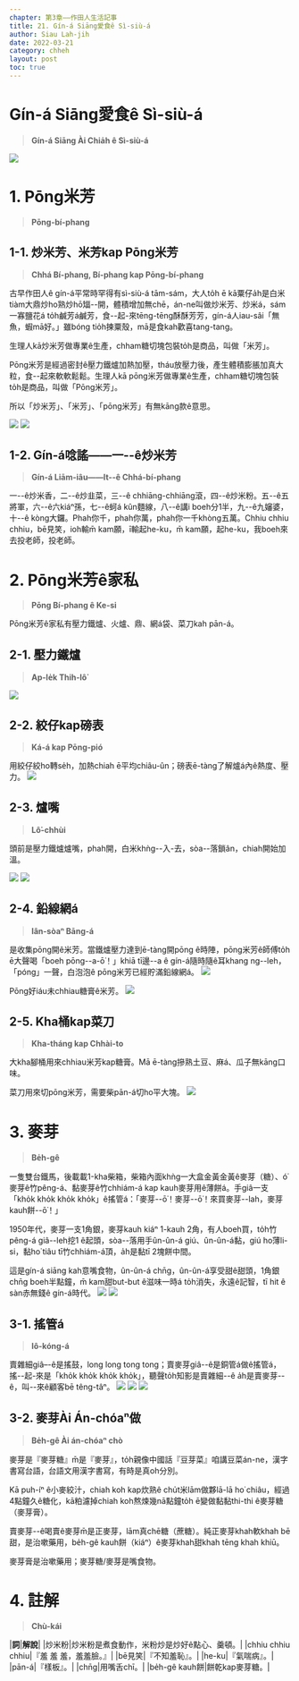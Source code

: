 ```yaml
---
chapter: 第3章——作田人生活記事
title: 21. Gín-á Siāng愛食ê Sì-siù-á
author: Siau Lah-jih
date: 2022-03-21
category: chheh
layout: post
toc: true
---
```


# Gín-á Siāng愛食ê Sì-siù-á
> **Gín-á Siāng Ài Chia̍h ê Sì-siù-á**

![](../too5/17/17-14-2砰米芳.jpg)

# 1. Pōng米芳 
> **Pōng-bí-phang**

## 1-1. 炒米芳、米芳kap Pōng米芳
> **Chhá Bí-phang, Bí-phang kap Pōng-bí-phang**

古早作田人ê gín-á平常時罕得有sì-siù-á tām-sám，大人to̍h ē kā粟仔a̍h是白米tiàm大鼎炒ho͘熟炒hō͘煏--開，體積增加無chē，án-ne叫做炒米芳、炒米á，sám一寡鹽花á to̍h鹹芳á鹹芳，食--起-來tēng-tēng酥酥芳芳，gín-á人iau-sâi「無魚，蝦mā好。」雖bóng tio̍h揀粟殼，mā是食kah歡喜tang-tang。

生理人kā炒米芳做專業ê生產，chham糖切塊包裝to̍h是商品，叫做「米芳」。

Pōng米芳是經過密封ê壓力鐵爐加熱加壓，tháu放壓力後，產生體積膨脹加真大粒，食--起來軟軟鬆鬆。生理人kā pōng米芳做專業ê生產，chham糖切塊包裝to̍h是商品，叫做「Pōng米芳」。

所以「炒米芳」、「米芳」、「pōng米芳」有無kāng款ê意思。

![](../too5/17/17-14-1米芳.jpg)
![](../too5/17/17-14-2砰米芳.jpg)

## 1-2. Gín-á唸謠——一--ê炒米芳
> **Gín-á Liām-iâu——It--ê Chhá-bí-phang**

一--ê炒米香，二--ê炒韭菜，三--ê chhiāng-chhiāng滾，四--ê炒米粉。五--ê五將軍，六--ê六kiáⁿ孫，七--ê蚵á kûn麵線，八--ê講i boeh分1半，九--ê九嬸婆，十--ê kòng大鑼。Phah你千，phah你萬，phah你一千khòng五萬。Chhiu chhiu chhiu，bē見笑，ioh輸m̄ kam願，ī輸起he-ku，m̄ kam願，起he-ku，我boeh來去投老師，投老師。

# 2. Pōng米芳ê家私
> **Pōng Bí-phang ê Ke-si**

Pōng米芳ê家私有壓力鐵爐、火爐、鼎、網á袋、菜刀kah pān-á。

## 2-1. 壓力鐵爐
> **Ap-le̍k Thih-lô͘**

![](../too5/17/17-14-3磅米芳.jpg)

## 2-2. 絞仔kap磅表
> **Ká-á kap Pōng-pió**

用絞仔絞ho͘轉se̍h，加熱chiah ē平均chiâu-ûn；磅表ē-tàng了解爐á內ê熱度、壓力。
![](../too5/17/17-14-4磅米芳.jpg)

## 2-3. 爐嘴
> **Lô͘-chhùi**

頭前是壓力鐵爐爐嘴，phah開，白米khǹg--入-去，sòa--落鎖ân，chiah開始加溫。

![](../too5/17/17-14-5磅米芳.jpg)
![](../too5/17/17-14-6磅米芳.jpg)

## 2-4. 鉛線網á
> **Iân-sòaⁿ Bāng-á**

是收集pōng開ê米芳。當鐵爐壓力達到ē-tàng開pōng ê時陣，pōng米芳ê師傅to̍h ē大聲喝「boeh pōng--a-ō͘！」khiā tī邊--a ê gín-á隨時隨ê耳khang ng--leh，「póng」一聲，白泡泡ê pōng米芳已經貯滿鉛線網á。
![](../too5/17/17-14-7磅米芳.jpg)

Pōng好iáu未chhiau糖膏ê米芳。
![](../too5/17/17-14-9磅米芳.jpg)

## 2-5. Kha桶kap菜刀
> **Kha-tháng kap Chhài-to**

大kha腳桶用來chhiau米芳kap糖膏。Mā ē-tàng摻熟土豆、麻á、瓜子無kāng口味。 

菜刀用來切pōng米芳，需要柴pān-á切ho͘平大塊。
![](../too5/17/17-14-8磅米芳.jpg)

# 3. 麥芽
> **Be̍h-gê**

一隻雙台鐵馬，後載載1-kha柴箱，柴箱內面khǹg一大盒金黃金黃ê麥芽（糖）、ó͘麥芽ê竹pêng-á、黏麥芽ê竹chhiám-á kap kauh麥芽用ê薄餅á。手giâ一支「kho̍k kho̍k kho̍k kho̍k」ê搖管á：「麥芽--ō͘！麥芽--ō͘！來買麥芽--lah，麥芽kauh餅--ō͘！」

1950年代，麥芽一支1角銀，麥芽kauh kiáⁿ 1-kauh 2角，有人boeh買，to̍h竹pêng-á giâ--leh挖1 ê起頭，sòa--落用手ûn-ûn-á giú、ûn-ûn-á黏，giú ho͘薄li-si，黏ho͘ tiâu tī竹chhiám-á頂，a̍h是黏tī 2塊餅中間。

這是gín-á siāng kah意嘴食物，ûn-ûn-á chn̄g，ûn-ûn-á享受甜ê甜頭，1角銀chn̄g boeh半點鐘，m̄ kam甜but-but ê滋味一時á to̍h消失，永遠ê記智，tī hit ê sàn赤無錢ê gín-á時代。
![](../too5/17/17-19-1麥芽.jpg)
![](../too5/17/17-19-2麥芽糖.jpg)

## 3-1. 搖管á
> **Iô-kóng-á**

賣雜細giâ–-ê是搖鼓，long long tong tong；賣麥芽giâ--ê是銅管á做ê搖管á，搖--起-來是「kho̍k kho̍k kho̍k kho̍k」，聽聲to̍h知影是賣雜細--ê a̍h是賣麥芽--ê，叫--來ê顧客bē têng-tâⁿ。
![](../too5/17/17-19-3麥芽.jpg)
![](../too5/17/17-19-4麥芽搖管.jpg)
![](../too5/17/17-19-5搖管仔.jpg)

## 3-2. 麥芽Ài Án-chóaⁿ做
> **Be̍h-gê Ài án-chóaⁿ chò**

麥芽是『麥芽糖』m̄是『麥芽』，to̍h親像中國話『豆芽菜』咱講豆菜án-ne，漢字書寫台語，台語文用漢字書寫，有時是真oh分別。

Kā puh-íⁿ ê小麥絞汁，chiah koh kap炊熟ê chu̍t米lām做夥lā-lā ho͘ chiâu，經過4點鐘久ê糖化，kā粕濾掉chiah koh熬煉幾nā點鐘to̍h ē變做黏黏thi-thi ê麥芽糖（麥芽膏）。

賣麥芽--ê喝賣ê麥芽m̄是正麥芽，lām真chē糖（蔗糖）。純正麥芽khah軟khah bē甜，是治嗽藥用，be̍h-gê kauh餅（kiáⁿ）ê麥芽khah甜khah tēng khah khiū。

麥芽膏是治嗽藥用；麥芽糖/麥芽是嘴食物。

# 4. 註解
> **Chù-kái**

|**詞**|**解說**|
|炒米粉|炒米粉是煮食動作，米粉炒是炒好ê點心、羹頓。|
|chhiu chhiu chhiu|『羞 羞 羞，羞羞臉。』|
|bē見笑|『不知羞恥』。|
|he-ku|『氣喘病』。|
|pān-á|『樣板』。|
|chn̄g|用嘴舌chī。|
|be̍h-gê kauh餅|餅乾kap麥芽糖。|
